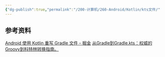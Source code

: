```yaml
---
{"dg-publish":true,"permalink":"/200-计算机/260-Android/Kotlin/kts文件/","tags":["TODO","Android/Gradle/kts"],"noteIcon":""}
---
```





## 参考资料
[Android 使用 Kotlin 重写 Gradle 文件 - 掘金](https://juejin.cn/post/6974277501228941319)
[从Gradle到Gradle.kts：权威的Groovy到科特林转换指南。](https://blog.davthecoder.com/from-gradle-to-gradle-kts-the-definitive-groovy-to-kotlin-conversion-guide-b3437c656ff7)